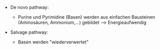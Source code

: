 - De novo pathway:
	- Purine und Pyrimidine (Basen) werden aus einfachen Bausteinen (Aminosäuren, Ammonium,...) gebildet --> Energieaufwendig

- Salvage pathway:
	- Basen werden "wiederverwertet"